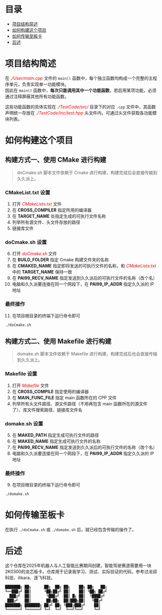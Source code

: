 # 目录
* [项目结构简述](#项目结构简述)
* [如何构建这个项目](#如何构建这个项目)
* [如何传输至板卡](#如何传输至板卡)
* [后述](#后述)

# 项目结构简述
在 <font color="red">*./User/main.cpp*</font> 文件的 `main()` 函数中，每个独立函数均构成一个完整的主程序单元，负责实现单一功能模块。  
因此在 `main()` 函数中，**每次只能调用其中一个功能函数**，若启用某项功能，必须通过注释屏蔽其他所有功能函数。  

这些功能函数的具体实现在 <font color="red">*./TestCode/src/*</font> 目录下的对应 `.cpp` 文件中，其函数声明统一存放在 <font color="red">*./TestCode/inc/test.hpp*</font> 头文件内，可通过头文件获取各功能模块列表。

# 如何构建这个项目

## 构建方式一、使用 CMake 进行构建

> doCmake.sh 脚本文件依赖于 Cmake 进行构建，构建完成后会直接传输到久久派上。

### CMakeList.txt 设置
1. 打开 <font color="red">*CMakeLists.txt*</font> 文件
2. 在 **CROSS_COMPILER** 指定所用的编译器
3. 在 **TARGET_NAME** 处指定生成的可执行文件名称
4. 列举所有源文件、头文件存放的路径
5. 链接库文件

### doCmake.sh 设置
6. 打开 <font color="red">*doCmake.sh*</font> 文件
7. 在 **BUILD_FOLDER** 指定 Cmake 构建文件夹的名称
8. 在 **CMAKED_NAME** 指定即将发送的可执行文件的名称，和 <font color="red">*CMakeLists.txt*</font> 中的 **TARGET_NAME** 保持一致
9. 在 **PAI99_RECV_NAME** 指定发送到久久派后的可执行文件的名称（改个名）
10. 电脑和久久派要连接在同一个网段下，在 **PAI99_IP_ADDR** 指定久久派的 IP 地址

### 最终操作
11. 在项目根目录的终端下运行命令即可
```bash
./doCmake.sh
```

## 构建方式二、使用 Makefile 进行构建

> domake.sh 脚本文件依赖于 Makefile 进行构建，构建完成后也会直接传输到久久派上。

### Makefile 设置
1. 打开 <font color="red">*Makefile*</font> 文件
2. 在 **CROSS_COMPILE** 指定使用的编译器
3. 在 **MAIN_FUNC_FILE** 指定 main 函数所在的 CPP 文件
4. 列举所有头文件路径、源文件路径（不用再包含 main 函数所在的源文件了）、库文件搜索路径、链接库文件名

### domake.sh 设置
5. 在 **MAKED_PATH** 指定生成可执行文件的路径
6. 在 **MAKED_NAME** 指定生成可执行文件的名称
7. 在 **PAI99_RECV_NAME** 指定发送到久久派后的可执行文件的名称（改个名）
8. 电脑和久久派要连接在同一个网段下，在 **PAI99_IP_ADDR** 指定久久派的 IP 地址

### 最终操作
9. 在项目根目录的终端下运行命令即可
```bash
./domake.sh
```

# 如何传输至板卡
在执行 `./doCmake.sh` 或 `./domake.sh` 后，就已经包含传输的操作了。

# 后述
这个仓库在2025年机器人与人工智能比赛期间创建，智能驾驶赛道需要用一块2K0300的龙芯板卡。仓库用于记录我学习、测试、实际验证的代码，参考过龙邱科技、ilikara、逐飞科技。

```txt
███████╗ ██╗      ██╗  ██╗ ██╗    ██╗ ██╗   ██╗
╚══███╔╝ ██║      ╚██╗██╔╝ ██║    ██║ ╚██╗ ██╔╝
  ███╔╝  ██║       ╚███╔╝  ██║ █╗ ██║  ╚████╔╝ 
 ███╔╝   ██║       ██╔██╗  ██║███╗██║   ╚██╔╝  
███████╗ ███████╗ ██╔╝ ██╗ ╚███╔███╔╝    ██║   
╚══════╝ ╚══════╝ ╚═╝  ╚═╝  ╚══╝╚══╝     ╚═╝   
```
